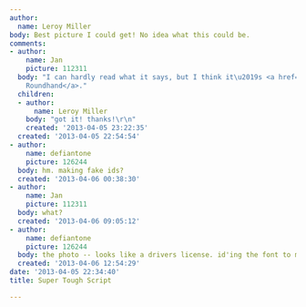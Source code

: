 ```yaml
---
author:
  name: Leroy Miller
body: Best picture I could get! No idea what this could be.
comments:
- author:
    name: Jan
    picture: 112311
  body: "I can hardly read what it says, but I think it\u2019s <a href=\"http://www.myfonts.com/fonts/linotype/snell-roundhand-script/\">Snell
    Roundhand</a>."
  children:
  - author:
      name: Leroy Miller
    body: "got it! thanks!\r\n"
    created: '2013-04-05 23:22:35'
  created: '2013-04-05 22:54:54'
- author:
    name: defiantone
    picture: 126244
  body: hm. making fake ids?
  created: '2013-04-06 00:38:30'
- author:
    name: Jan
    picture: 112311
  body: what?
  created: '2013-04-06 09:05:12'
- author:
    name: defiantone
    picture: 126244
  body: the photo -- looks like a drivers license. id'ing the font to make an id?
  created: '2013-04-06 12:54:29'
date: '2013-04-05 22:34:40'
title: Super Tough Script

---
```

